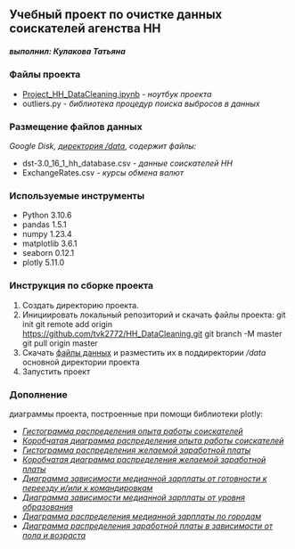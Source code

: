 ## Учебный проект по очистке данных соискателей агенства HH
##### выполнил: *Кулакова Татьяна*

### Файлы проекта
+ [Project_HH_DataCleaning.ipynb](Project_HH_DataCleaning.ipynb) *- ноутбук проекта*
+ outliers.py - *библиотека процедур поиска выбросов в данных*

### Размещение файлов данных 
*Google Disk,* [*директория /data*](https://drive.google.com/drive/folders/1b_eMqpsUKCyWh0oQ_oRZO4UUDRZwLMpW?usp=share_link), *содержит файлы:*
+ dst-3.0_16_1_hh_database.csv *- данные соискателей HH*
+ ExchangeRates.csv *- курсы обмена валют*

### Используемые инструменты
+ Python 3.10.6
+ pandas 1.5.1
+ numpy 1.23.4
+ matplotlib 3.6.1
+ seaborn 0.12.1
+ plotly 5.11.0

### Инструкция по сборке проекта
1. Создать директорию проекта.
2. Инициировать локальный репозиторий и скачать файлы проекта:
    git init
    git remote add origin https://github.com/tvk2772/HH_DataCleaning.git
    git branch -M master
    git pull origin master
3. Скачать [файлы данных](https://drive.google.com/drive/folders/1b_eMqpsUKCyWh0oQ_oRZO4UUDRZwLMpW?usp=share_link) и разместить их в поддиректории */data* основной директории проекта
4. Запустить проект

### Дополнение
диаграммы проекта, построенные при помощи библиотеки plotly:
+ [*Гистограмма распределения опыта работы соискателей*](https://github.com/tvk2772/HH_DataCleaning/blob/master/diagrams/city_earn_box.html)
+ [*Коробчатая диаграмма распределения опыта работы соискателей*](diagrams/experience_box.html)
+ [*Гистограмма распределения желаемой заработной платы*](diagrams/earn_hist.html)
+ [*Коробчатая диаграмма распределения желаемой заработной платы*](diagrams/earn_box.html)
+ [*Диаграмма зависимости медианной зарплаты от готовности к переезду и/или к командировкам*](diagrams/move_trip_bar.html)
+ [*Диаграмма зависимости медианной зарплаты от уровня образования*](diagrams/earn_education_bar.html)
+ [*Диаграмма распределения медианной зарплаты по городам*](diagrams/city_earn_box.html)
+ [*Диаграмма распределения заработной платы в зависимости от пола и возраста*](diagrams/gender_earn_bar.html)




